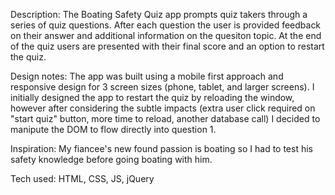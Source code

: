 Description: The Boating Safety Quiz app prompts quiz takers through a series of quiz questions. After each question the user is provided feedback on their answer and additional information on the quesiton topic. At the end of the quiz users are presented with their final score and an option to restart the quiz. 

Design notes: The app was built using a mobile first approach and responsive design for 3 screen sizes (phone, tablet, and larger screens). I initially designed the app to restart the quiz by reloading the window, however after considering the subtle impacts (extra user click required on "start quiz" button, more time to reload, another database call) I decided to manipute the DOM to flow directly into question 1.

Inspiration: My fiancee's new found passion is boating so I had to test his safety knowledge before going boating with him.

Tech used: HTML, CSS, JS, jQuery
